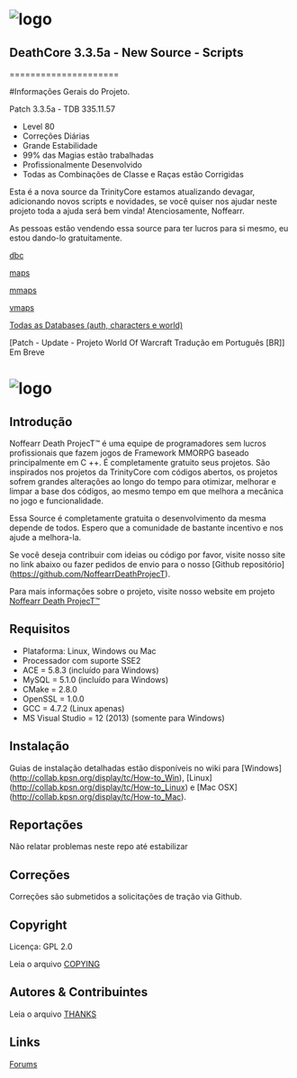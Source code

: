 # ![logo](http://i.imgur.com/3XzR93r.png)
## DeathCore 3.3.5a - New Source - Scripts
=====================

#Informações Gerais do Projeto.

Patch 3.3.5a - TDB 335.11.57

- Level 80
- Correções Diárias
- Grande Estabilidade
- 99% das Magias estão trabalhadas
- Profissionalmente Desenvolvido
- Todas as Combinações de Classe e Raças estão Corrigidas

Esta é a nova source da TrinityCore estamos atualizando devagar, adicionando novos scripts e novidades, se você quiser nos ajudar neste projeto toda a ajuda será bem vinda! Atenciosamente, Noffearr.

As pessoas estão vendendo essa source para ter lucros para si mesmo, eu estou dando-lo gratuitamente.


[dbc](#)

[maps](#)

[mmaps](#)

[vmaps](#)

[Todas as Databases (auth, characters e world)](#)

[Patch - Update - Projeto World Of Warcraft Tradução em Português [BR]] Em Breve


# ![logo](http://i.imgur.com/Ues1gtC.png)


## Introdução

Noffearr Death ProjecT™ é uma equipe de programadores sem lucros profissionais que fazem jogos de Framework MMORPG baseado principalmente em C ++. É completamente gratuito seus projetos. São inspirados nos projetos da TrinityCore com códigos abertos, os projetos sofrem grandes alterações ao longo do tempo para otimizar, melhorar e limpar a base dos códigos, ao mesmo tempo em que melhora a mecânica no jogo e funcionalidade. 

Essa Source é completamente gratuita o desenvolvimento da mesma depende de todos. Espero que a comunidade de bastante incentivo e nos ajude a melhora-la.

Se você deseja contribuir com ideias ou código por favor, visite nosso site no link abaixo ou fazer pedidos de envio para o nosso [Github repositório] (https://github.com/NoffearrDeathProjecT). 

Para mais informações sobre o projeto, visite nosso website em projeto [Noffearr Death ProjecT™](http://noffearrdeathproject.net)


## Requisitos

+ Plataforma: Linux, Windows ou Mac 
+ Processador com suporte SSE2 
+ ACE = 5.8.3 (incluído para Windows) 
+ MySQL = 5.1.0 (incluído para Windows) 
+ CMake = 2.8.0 
+ OpenSSL = 1.0.0 
+ GCC = 4.7.2 (Linux apenas) 
+ MS Visual Studio = 12 (2013) (somente para Windows)

## Instalação

Guias de instalação detalhadas estão disponíveis no wiki para 
[Windows] (http://collab.kpsn.org/display/tc/How-to_Win), 
[Linux] (http://collab.kpsn.org/display/tc/How-to_Linux) e 
[Mac OSX] (http://collab.kpsn.org/display/tc/How-to_Mac).

## Reportações

Não relatar problemas neste repo até estabilizar

## Correções

Correções são submetidos a solicitações de tração via Github.

## Copyright

Licença: GPL 2.0

Leia o arquivo [COPYING](COPYING)


## Autores &amp; Contribuintes

Leia o arquivo [THANKS](THANKS)


## Links

[Forums](http://www.noffearrdeathproject.net)
